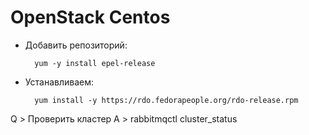 # OpenStack Centos

* Добавить репозиторий:

		yum -у install epel-release

* Устанавливаем: 

		yum install -у https://rdo.fedorapeople.org/rdo-release.rpm
	



Q > Проверить кластер
A > rabbitmqctl cluster_status